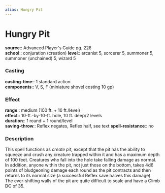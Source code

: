```yaml
---
alias: Hungry Pit
---
```


# Hungry Pit 

**source**:: Advanced Player's Guide pg. 228  
**school**:: conjuration (creation)
**level**:: arcanist 5, sorcerer 5, summoner 5, summoner (unchained) 5, wizard 5

### Casting 

**casting-time**:: 1 standard action  
**components**:: V, S, F (miniature shovel costing 10 gp)

### Effect 

**range**:: medium (100 ft. + 10 ft./level)  
**effect**:: 10-ft.-by-10-ft. hole, 10 ft. deep/2 levels  
**duration**:: 1 round + 1 round/level  
**saving-throw**:: Reflex negates, Reflex half, see text
**spell-resistance**:: no

### Description 

This spell functions as *create pit*, except that the pit has the ability to squeeze and crush any creature trapped within it and has a maximum depth of 100 feet. Creatures who fall into the hole take falling damage as normal. In addition, anyone within the pit, not just those on the bottom, takes 4d6 points of bludgeoning damage each round as the pit contracts and then returns to its normal size (a successful Reflex save halves this damage). The ever-shifting walls of the pit are quite difficult to scale and have a Climb DC of 35.

